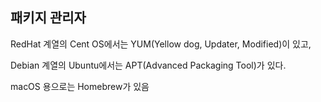## 패키지 관리자

RedHat 계열의 Cent OS에서는 YUM(Yellow dog, Updater, Modified)이 있고,

Debian 계열의 Ubuntu에서는 APT(Advanced Packaging Tool)가 있다.

macOS 용으로는 Homebrew가 있음